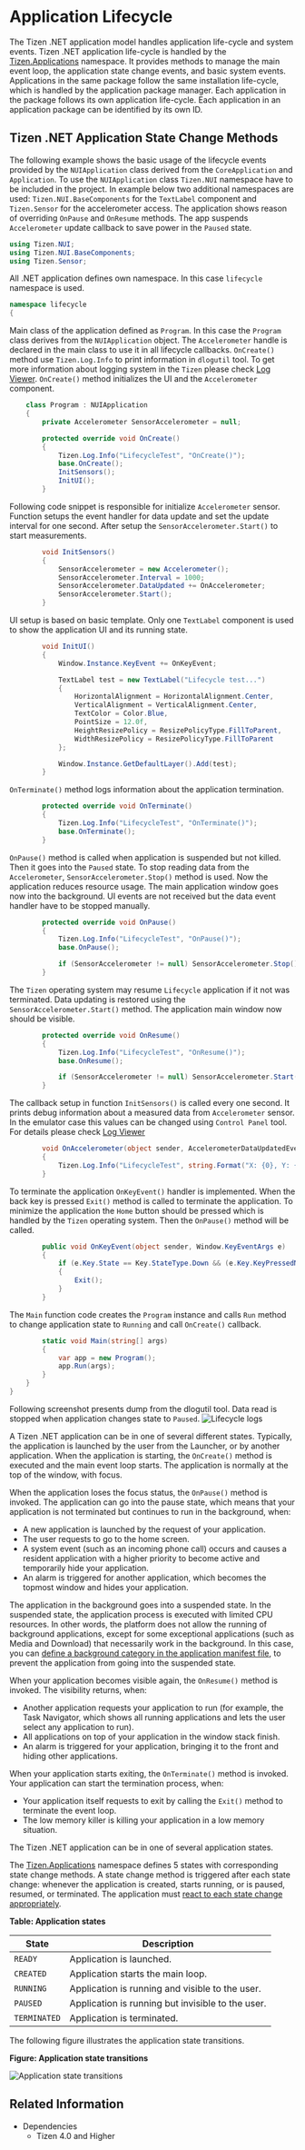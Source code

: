 # Application Lifecycle

The Tizen .NET application model handles application life-cycle and system events. Tizen .NET application life-cycle is handled by the [Tizen.Applications](/application/dotnet/api/TizenFX/latest/api/Tizen.Applications.html) namespace. 
It provides methods to manage the main event loop, the application state change events, and basic system events. Applications in the same package follow the same installation life-cycle, which is handled by the application package manager. 
Each application in the package follows its own application life-cycle. Each application in an application package can be identified by its own ID.

<a name="state_change"></a>
## Tizen .NET Application State Change Methods

The following example shows the basic usage of the lifecycle events provided by the `NUIApplication` class derived from the `CoreApplication` and `Application`. To use the `NUIApplication` class `Tizen.NUI` namespace have to be included in the project. In example below two additional namespaces are used: `Tizen.NUI.BaseComponents` for the `TextLabel` component and `Tizen.Sensor` for the accelerometer access. The application shows reason of overriding `OnPause` and `OnResume` methods. The app suspends `Accelerometer` update callback to save power in the `Paused` state. 

```csharp
using Tizen.NUI;
using Tizen.NUI.BaseComponents;
using Tizen.Sensor;
```

All .NET application defines own namespace. In this case `lifecycle` namespace is used.

```csharp
namespace lifecycle
{
``` 

Main class of the application defined as `Program`. In this case the `Program` class derives from the `NUIApplication` object. The `Accelerometer` handle is declared in the main class to use it in all lifecycle callbacks. `OnCreate()` method use `Tizen.Log.Info` to print information in `dlogutil` tool. To get more information about logging system in the `Tizen` please check [Log Viewer](/application/vstools/tools/logs_viewer.md). `OnCreate()` method initializes the UI and the `Accelerometer` component. 

```csharp
    class Program : NUIApplication
    {
        private Accelerometer SensorAccelerometer = null;

        protected override void OnCreate()
        {
            Tizen.Log.Info("LifecycleTest", "OnCreate()");
            base.OnCreate();
            InitSensors();
            InitUI();
        }
```

Following code snippet is responsible for initialize `Accelerometer` sensor. Function setups the event handler for data update and set the update interval for one second. After setup the `SensorAccelerometer.Start()` to start measurements. 

```csharp
        void InitSensors()
        {
            SensorAccelerometer = new Accelerometer();
            SensorAccelerometer.Interval = 1000;
            SensorAccelerometer.DataUpdated += OnAccelerometer;
            SensorAccelerometer.Start();
        }
```

UI setup is based on basic template. Only one `TextLabel` component is used to show the application UI and its running state.
```csharp
        void InitUI()
        {
            Window.Instance.KeyEvent += OnKeyEvent;

            TextLabel test = new TextLabel("Lifecycle test...")
            {
                HorizontalAlignment = HorizontalAlignment.Center,
                VerticalAlignment = VerticalAlignment.Center,
                TextColor = Color.Blue,
                PointSize = 12.0f,
                HeightResizePolicy = ResizePolicyType.FillToParent,
                WidthResizePolicy = ResizePolicyType.FillToParent
            };

            Window.Instance.GetDefaultLayer().Add(test);
        }
```

`OnTerminate()` method logs information about the application termination. 

```csharp
        protected override void OnTerminate()
        {
            Tizen.Log.Info("LifecycleTest", "OnTerminate()");
            base.OnTerminate();
        }
```

`OnPause()` method is called when application is suspended but not killed. Then it goes into the `Paused` state. To stop reading data from the `Accelerometer`, `SensorAccelerometer.Stop()` method is used. Now the application reduces resource usage. The main application window goes now into the background. UI events are not received but the data event handler have to be stopped manually.

```csharp
        protected override void OnPause()
        {
            Tizen.Log.Info("LifecycleTest", "OnPause()");
            base.OnPause();

            if (SensorAccelerometer != null) SensorAccelerometer.Stop();
        }
```

The `Tizen` operating system may resume `Lifecycle` application if it not was terminated. Data updating is restored using the `SensorAccelerometer.Start()` method. The application main window now should be visible. 

```csharp
        protected override void OnResume()
        {
            Tizen.Log.Info("LifecycleTest", "OnResume()");
            base.OnResume();       

            if (SensorAccelerometer != null) SensorAccelerometer.Start();
        }
```

The callback setup in function `InitSensors()` is called every one second. It prints debug information about a measured data from `Accelerometer` sensor. In the emulator case this values can be changed using `Control Panel` tool. For details please check [Log Viewer](/application/dotnet/guides/sensors/device-sensors.md)

```csharp
        void OnAccelerometer(object sender, AccelerometerDataUpdatedEventArgs args)
        {
            Tizen.Log.Info("LifecycleTest", string.Format("X: {0}, Y: {1}, Z: {2}", args.X, args.Y, args.Z));
        }
```

To terminate the application `OnKeyEvent()` handler is implemented. When the back key is pressed `Exit()` method is called to terminate the application. To minimize the application the `Home` button should be pressed which is handled by the `Tizen` operating system. Then the `OnPause()` method will be called.

```csharp        
        public void OnKeyEvent(object sender, Window.KeyEventArgs e)
        {
            if (e.Key.State == Key.StateType.Down && (e.Key.KeyPressedName == "XF86Back" || e.Key.KeyPressedName == "Escape"))
            {
                Exit();
            }
        }
```

The `Main` function code creates the `Program` instance and calls `Run` method to change application state to `Running` and call `OnCreate()` callback.

```csharp
        static void Main(string[] args)
        {
            var app = new Program();
            app.Run(args);
        }
    }
}
```

Following screenshot presents dump from the dlogutil tool. Data read is stopped when application changes state to `Paused`.
![Lifecycle logs](./media/01_00_ui_app_lifecycle.png)

A Tizen .NET application can be in one of several different states.  Typically, the application is launched by the user from the Launcher, or by another application. When the application is starting, the `OnCreate()` method is executed and the main event loop starts. The application is normally at the top of the window, with focus.

When the application loses the focus status, the `OnPause()` method is invoked. The application can go into the pause state, which means that your application is not terminated but continues to run in the background, when:

- A new application is launched by the request of your application.
- The user requests to go to the home screen.
- A system event (such as an incoming phone call) occurs and causes a resident application with a higher priority to become active and temporarily hide your application.
- An alarm is triggered for another application, which becomes the topmost window and hides your application.

The application in the background goes into a suspended state. In the suspended state, the application process is executed with limited CPU resources. In other words, the platform does not allow the running of background applications, except for some exceptional applications (such as Media and Download) that necessarily work in the background. In this case, you can [define a background category in the application manifest file](./uiapplication/ui-app.md#allow_bg), to prevent the application from going into the suspended state.

When your application becomes visible again, the `OnResume()` method is invoked. The visibility returns, when:

- Another application requests your application to run (for example, the Task Navigator, which shows all running applications and lets the user select any application to run).
- All applications on top of your application in the window stack finish.
- An alarm is triggered for your application, bringing it to the front and hiding other applications.

When your application starts exiting, the `OnTerminate()` method is invoked. Your application can start the termination process, when:

- Your application itself requests to exit by calling the `Exit()` method to terminate the event loop.
- The low memory killer is killing your application in a low memory situation.

The Tizen .NET application can be in one of several application states.

The
[Tizen.Applications](/application/dotnet/api/TizenFX/latest/api/Tizen.Applications.html)
namespace defines 5 states with corresponding state change methods. A
state change method is triggered after each state change: whenever the
application is created, starts running, or is paused, resumed, or
terminated. The application must [react to each state change
appropriately](#fundamentals).

**Table: Application states**

| State        | Description                              |
|------------|----------------------------------------|
| `READY`      | Application is launched.                 |
| `CREATED`    | Application starts the main loop.        |
| `RUNNING`    | Application is running and visible to the user. |
| `PAUSED`     | Application is running but invisible to the user. |
| `TERMINATED` | Application is terminated.               |

The following figure illustrates the application state transitions.

**Figure: Application state transitions**

![Application state transitions](./media/01_01_ui_app_state_cs.png)

## Related Information
- Dependencies
  - Tizen 4.0 and Higher
